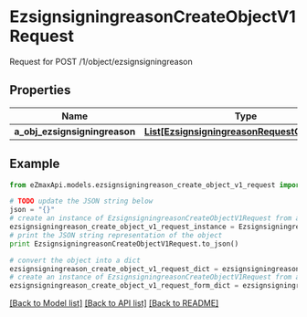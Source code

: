 # EzsignsigningreasonCreateObjectV1Request

Request for POST /1/object/ezsignsigningreason

## Properties

Name | Type | Description | Notes
------------ | ------------- | ------------- | -------------
**a_obj_ezsignsigningreason** | [**List[EzsignsigningreasonRequestCompound]**](EzsignsigningreasonRequestCompound.md) |  | 

## Example

```python
from eZmaxApi.models.ezsignsigningreason_create_object_v1_request import EzsignsigningreasonCreateObjectV1Request

# TODO update the JSON string below
json = "{}"
# create an instance of EzsignsigningreasonCreateObjectV1Request from a JSON string
ezsignsigningreason_create_object_v1_request_instance = EzsignsigningreasonCreateObjectV1Request.from_json(json)
# print the JSON string representation of the object
print EzsignsigningreasonCreateObjectV1Request.to_json()

# convert the object into a dict
ezsignsigningreason_create_object_v1_request_dict = ezsignsigningreason_create_object_v1_request_instance.to_dict()
# create an instance of EzsignsigningreasonCreateObjectV1Request from a dict
ezsignsigningreason_create_object_v1_request_form_dict = ezsignsigningreason_create_object_v1_request.from_dict(ezsignsigningreason_create_object_v1_request_dict)
```
[[Back to Model list]](../README.md#documentation-for-models) [[Back to API list]](../README.md#documentation-for-api-endpoints) [[Back to README]](../README.md)


